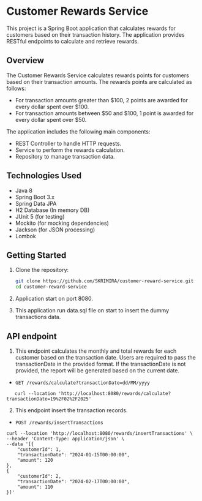 # Customer Rewards Service

This project is a Spring Boot application that calculates rewards for customers based on their transaction history. The application provides RESTful endpoints to calculate and retrieve rewards.

## Overview

The Customer Rewards Service calculates rewards points for customers based on their transaction amounts. The rewards points are calculated as follows:
- For transaction amounts greater than $100, 2 points are awarded for every dollar spent over $100.
- For transaction amounts between $50 and $100, 1 point is awarded for every dollar spent over $50.

The application includes the following main components:
- REST Controller to handle HTTP requests.
- Service to perform the rewards calculation.
- Repository to manage transaction data.

## Technologies Used

- Java 8
- Spring Boot 3.x
- Spring Data JPA
- H2 Database (In memory DB)
- JUnit 5 (for testing)
- Mockito (for mocking dependencies)
- Jackson (for JSON processing)
- Lombok

## Getting Started

1. Clone the repository:
   ```bash
   git clone https://github.com/SKRIMIRA/customer-reward-service.git
   cd customer-reward-service
   
2. Application start on port 8080.

3. This application run data.sql file on start to insert the dummy transactions data.

## API endpoint

1. This endpoint calculates the monthly and total rewards for each customer based on the transaction date. Users are required to pass the transactionDate in the provided format. If the transactionDate is not provided, the report will be generated based on the current date.


- `GET /rewards/calculate?transactionDate=dd/MM/yyyy`

```
   curl --location 'http://localhost:8080/rewards/calculate?transactionDate=19%2F02%2F2025'
```


2. This endpoint insert the transaction records.


- `POST /rewards/insertTransactions`

```
curl --location 'http://localhost:8080/rewards/insertTransactions' \
--header 'Content-Type: application/json' \
--data '[{
    "customerId": 1,
    "transactionDate": "2024-01-15T00:00:00",
    "amount": 120
},
{
    "customerId": 2,
    "transactionDate": "2024-02-17T00:00:00",
    "amount": 110
}]'
```


